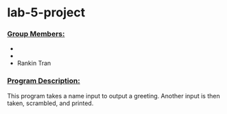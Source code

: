 # lab-5-project

### <u> Group Members: </u>
- 
- 
- Rankin Tran

### <u> Program Description: </u>
This program takes a name input to output a greeting. 
Another input is then taken, scrambled, and printed.